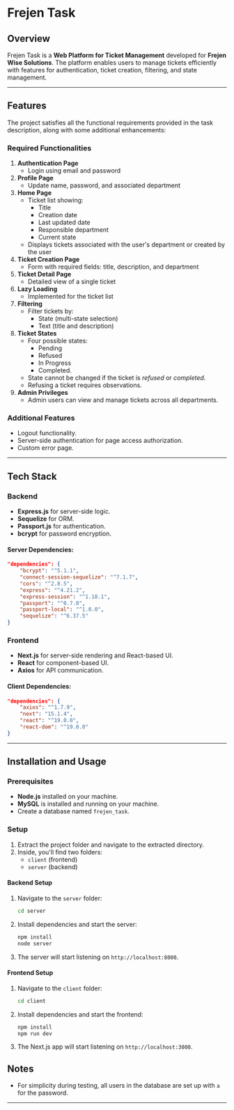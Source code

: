# Frejen Task

## Overview
Frejen Task is a **Web Platform for Ticket Management** developed for **Frejen Wise Solutions**. The platform enables users to manage tickets efficiently with features for authentication, ticket creation, filtering, and state management.

---

## Features
The project satisfies all the functional requirements provided in the task description, along with some additional enhancements:

### Required Functionalities
1. **Authentication Page**  
   - Login using email and password
2. **Profile Page**  
   - Update name, password, and associated department
3. **Home Page**  
   - Ticket list showing:
     - Title
     - Creation date
     - Last updated date
     - Responsible department
     - Current state
   - Displays tickets associated with the user's department or created by the user
4. **Ticket Creation Page**  
   - Form with required fields: title, description, and department
5. **Ticket Detail Page**  
   - Detailed view of a single ticket
6. **Lazy Loading**  
   - Implemented for the ticket list
7. **Filtering**  
   - Filter tickets by:
     - State (multi-state selection)
     - Text (title and description)
8. **Ticket States**  
   - Four possible states:
     - Pending
     - Refused
     - In Progress
     - Completed.
   - State cannot be changed if the ticket is *refused* or *completed*.
   - Refusing a ticket requires observations.
9. **Admin Privileges**  
   - Admin users can view and manage tickets across all departments.

### Additional Features
- Logout functionality.
- Server-side authentication for page access authorization.
- Custom error page.

---

## Tech Stack

### Backend
- **Express.js** for server-side logic.
- **Sequelize** for ORM.
- **Passport.js** for authentication.
- **bcrypt** for password encryption.

#### Server Dependencies:
```json
"dependencies": {
    "bcrypt": "^5.1.1",
    "connect-session-sequelize": "^7.1.7",
    "cors": "^2.8.5",
    "express": "^4.21.2",
    "express-session": "^1.18.1",
    "passport": "^0.7.0",
    "passport-local": "^1.0.0",
    "sequelize": "^6.37.5"
}
```

### Frontend
- **Next.js** for server-side rendering and React-based UI.
- **React** for component-based UI.
- **Axios** for API communication.

#### Client Dependencies:
```json
"dependencies": {
    "axios": "^1.7.9",
    "next": "15.1.4",
    "react": "^19.0.0",
    "react-dom": "^19.0.0"
}
```
---

## Installation and Usage

### Prerequisites
- **Node.js** installed on your machine.
- **MySQL** is installed and running on your machine.
- Create a database named `frejen_task`.

### Setup
1. Extract the project folder and navigate to the extracted directory.
2. Inside, you'll find two folders:
   - `client` (frontend)
   - `server` (backend)

#### Backend Setup
1. Navigate to the `server` folder:
   ```bash
   cd server
   ```
2. Install dependencies and start the server:
   ```bash
   npm install
   node server
   ```
3. The server will start listening on `http://localhost:8000`.

#### Frontend Setup
1. Navigate to the `client` folder:
   ```bash
   cd client
   ```
2. Install dependencies and start the frontend:
   ```bash
   npm install
   npm run dev
   ```
3. The Next.js app will start listening on `http://localhost:3000`.

## Notes
- For simplicity during testing, all users in the database are set up with `a` for the password.


---
